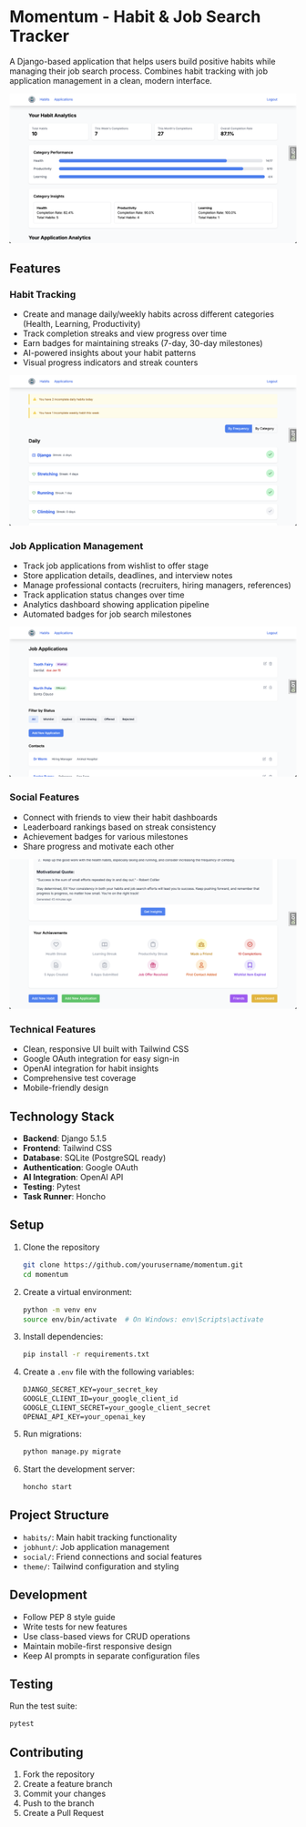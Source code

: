 # Momentum - Habit & Job Search Tracker

A Django-based application that helps users build positive habits while managing their job search process. Combines habit tracking with job application management in a clean, modern interface.

![Dashboard Overview](momentum/static/images/dash1.png)

## Features

### Habit Tracking
- Create and manage daily/weekly habits across different categories (Health, Learning, Productivity)
- Track completion streaks and view progress over time
- Earn badges for maintaining streaks (7-day, 30-day milestones)
- AI-powered insights about your habit patterns
- Visual progress indicators and streak counters

![Habits Overview](momentum/static/images/habits.png)

### Job Application Management
- Track job applications from wishlist to offer stage
- Store application details, deadlines, and interview notes
- Manage professional contacts (recruiters, hiring managers, references)
- Track application status changes over time
- Analytics dashboard showing application pipeline
- Automated badges for job search milestones

![Applications Dashboard](momentum/static/images/apps.png)

### Social Features
- Connect with friends to view their habit dashboards
- Leaderboard rankings based on streak consistency
- Achievement badges for various milestones
- Share progress and motivate each other

![Social Dashboard](momentum/static/images/dash2.png)

### Technical Features
- Clean, responsive UI built with Tailwind CSS
- Google OAuth integration for easy sign-in
- OpenAI integration for habit insights
- Comprehensive test coverage
- Mobile-friendly design

## Technology Stack

- **Backend**: Django 5.1.5
- **Frontend**: Tailwind CSS
- **Database**: SQLite (PostgreSQL ready)
- **Authentication**: Google OAuth
- **AI Integration**: OpenAI API
- **Testing**: Pytest
- **Task Runner**: Honcho

## Setup

1. Clone the repository
   ```bash
   git clone https://github.com/yourusername/momentum.git
   cd momentum
   ```

2. Create a virtual environment:
   ```bash
   python -m venv env
   source env/bin/activate  # On Windows: env\Scripts\activate
   ```

3. Install dependencies:
   ```bash
   pip install -r requirements.txt
   ```

4. Create a `.env` file with the following variables:
   ```
   DJANGO_SECRET_KEY=your_secret_key
   GOOGLE_CLIENT_ID=your_google_client_id
   GOOGLE_CLIENT_SECRET=your_google_client_secret
   OPENAI_API_KEY=your_openai_key
   ```

5. Run migrations:
   ```bash
   python manage.py migrate
   ```

6. Start the development server:
   ```bash
   honcho start
   ```

## Project Structure

- `habits/`: Main habit tracking functionality
- `jobhunt/`: Job application management
- `social/`: Friend connections and social features
- `theme/`: Tailwind configuration and styling

## Development

- Follow PEP 8 style guide
- Write tests for new features
- Use class-based views for CRUD operations
- Maintain mobile-first responsive design
- Keep AI prompts in separate configuration files

## Testing

Run the test suite:
```bash
pytest
```

## Contributing

1. Fork the repository
2. Create a feature branch
3. Commit your changes
4. Push to the branch
5. Create a Pull Request
